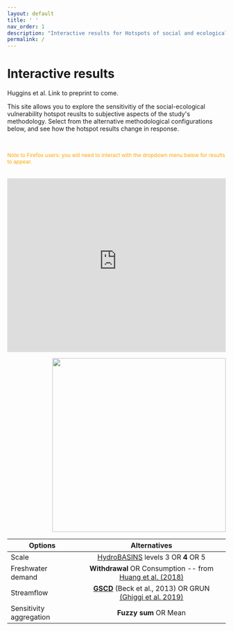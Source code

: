 ```yaml
---
layout: default
title: ' '  
nav_order: 1
description: "Interactive results for Hotspots of social and ecological impacts from freshwater stress and storage loss."
permalink: /
---
```


# Interactive results
Huggins et al. Link to preprint to come.
<br/>

This site allows you to explore the sensitivitiy of the social-ecological vulnerability hotspot reuslts to subjective aspects of the study's methodology. Select from the alternative methodological configurations below, and see how the hotspot results change in response. 

<br/>         

<font style='font-size:12px' color='orange'> Note to Firefox users: you will need to interact with the dropdown menu below for results to appear. </font>

<br/>

<iframe src="https://xanderhuggins.shinyapps.io/Hotspot-web-app/" width="100%" height="400px" frameBorder="0" ></iframe>

<p align="right">
  <img src="https://raw.githubusercontent.com/XanderHuggins/Hotspots/master/assets/WebApp_legend.png" 
  width="400"/>
</p>


| Options        | Alternatives | 
| ------------- |:-------------:| 
| Scale  | [HydroBASINS](https://www.hydrosheds.org/page/hydrobasins) levels 3 OR **4** OR 5 | 
| Freshwater demand   | **Withdrawal** OR Consumption -- from [Huang et al. (2018)](https://zenodo.org/record/1209296#.YJqs3bVKj4Y) | 
| Streamflow | [**GSCD**](http://www.gloh2o.org/gscd/) (Beck et al., 2013) OR GRUN [(Ghiggi et al. 2019)](https://essd.copernicus.org/articles/11/1655/2019/) |
| Sensitivity aggregation| **Fuzzy sum** OR Mean | 